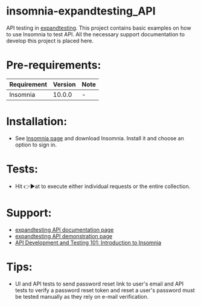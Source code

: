 # insomnia-expandtesting_API

API testing in [expandtesting](https://practice.expandtesting.com/notes/api/api-docs/). This project contains basic examples on how to use Insomnia to test API. All the necessary support documentation to develop this project is placed here.

# Pre-requirements:

| Requirement                     | Version        | Note                                                            |
| :------------------------------ |:---------------| :-------------------------------------------------------------- |
| Insomnia                        | 10.0.0         | -                                                               |
             
# Installation:

- See [Insomnia page](https://insomnia.rest/download) and download Insomnia. Install it and choose an option to sign in.

# Tests:

- Hit :point_right::arrow_forward:at to execute either individual requests or the entire collection.

# Support:

- [expandtesting API documentation page](https://practice.expandtesting.com/notes/api/api-docs/)
- [expandtesting API demonstration page](https://www.youtube.com/watch?v=bQYvS6EEBZc)
- [API Development and Testing 101: Introduction to Insomnia](https://www.youtube.com/watch?v=30vI6Oq865s&t=1145s)

# Tips:

- UI and API tests to send password reset link to user's email and API tests to verify a password reset token and reset a user's password must be tested manually as they rely on e-mail verification.


